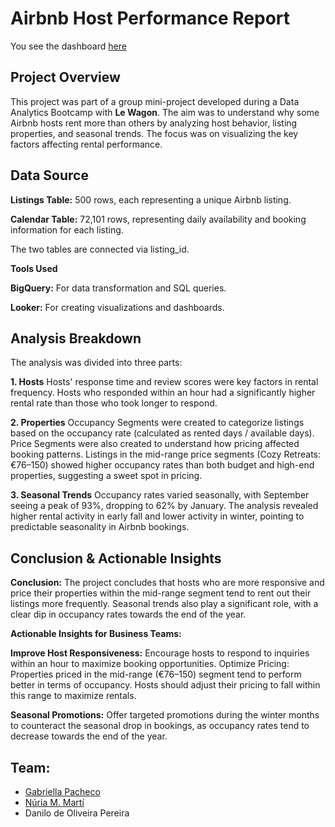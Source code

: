 # Airbnb Host Performance Report

You see the dashboard [here]()

## Project Overview
This project was part of a group mini-project developed during a Data Analytics Bootcamp with **Le Wagon**. The aim was to understand why some Airbnb hosts rent more than others by analyzing host behavior, listing properties, and seasonal trends. The focus was on visualizing the key factors affecting rental performance.

## Data Source
**Listings Table:** 500 rows, each representing a unique Airbnb listing.

**Calendar Table:** 72,101 rows, representing daily availability and booking information for each listing.

The two tables are connected via listing_id.

**Tools Used**

**BigQuery:** For data transformation and SQL queries. 

**Looker:** For creating visualizations and dashboards.

## Analysis Breakdown
The analysis was divided into three parts:

**1. Hosts**
Hosts' response time and review scores were key factors in rental frequency.
Hosts who responded within an hour had a significantly higher rental rate than those who took longer to respond.

**2. Properties**
Occupancy Segments were created to categorize listings based on the occupancy rate (calculated as rented days / available days).
Price Segments were also created to understand how pricing affected booking patterns.
Listings in the mid-range price segments (Cozy Retreats: €76–150) showed higher occupancy rates than both budget and high-end properties, suggesting a sweet spot in pricing.

**3. Seasonal Trends**
Occupancy rates varied seasonally, with September seeing a peak of 93%, dropping to 62% by January. The analysis revealed higher rental activity in early fall and lower activity in winter, pointing to predictable seasonality in Airbnb bookings.

## Conclusion & Actionable Insights

**Conclusion:**
The project concludes that hosts who are more responsive and price their properties within the mid-range segment tend to rent out their listings more frequently. Seasonal trends also play a significant role, with a clear dip in occupancy rates towards the end of the year.

**Actionable Insights for Business Teams:**

**Improve Host Responsiveness:** Encourage hosts to respond to inquiries within an hour to maximize booking opportunities.
Optimize Pricing: Properties priced in the mid-range (€76–150) segment tend to perform better in terms of occupancy. Hosts should adjust their pricing to fall within this range to maximize rentals.

**Seasonal Promotions:** Offer targeted promotions during the winter months to counteract the seasonal drop in bookings, as occupancy rates tend to decrease towards the end of the year.

## Team: 
- [Gabriella Pacheco](https://github.com/gabriellapacheco)
- [Núria M. Martí](https://github.com/nuriamarti)
- Danilo de Oliveira Pereira
